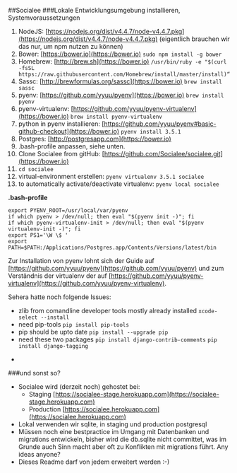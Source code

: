 ##Socialee
###Lokale Entwicklungsumgebung installieren, Systemvoraussetzungen

1. NodeJS: [https://nodejs.org/dist/v4.4.7/node-v4.4.7.pkg](https://nodejs.org/dist/v4.4.7/node-v4.4.7.pkg) (eigentlich brauchen wir das nur, um npm nutzen zu können)
2. Bower: [https://bower.io](https://bower.io) 	`sudo npm install -g bower`
3. Homebrew: [http://brew.sh](https://bower.io)	`/usr/bin/ruby -e "$(curl -fsSL https://raw.githubusercontent.com/Homebrew/install/master/install)“`
4. Sassc: [http://brewformulas.org/sassc](https://bower.io)	`brew install sassc`
5. pyenv: [https://github.com/yyuu/pyenv](https://bower.io)	`brew install pyenv`
6. pyenv-virtualenv: [https://github.com/yyuu/pyenv-virtualenv](https://bower.io) `brew install pyenv-virtualenv`
7. python in pyenv installieren: [https://github.com/yyuu/pyenv#basic-github-checkout](https://bower.io) `pyenv install 3.5.1`
8. Postgres:  [http://postgresapp.com](https://bower.io)
9. .bash-profile anpassen, siehe unten.
10. Clone Socialee from gitHub: [https://github.com/Socialee/socialee.git](https://bower.io)
11. `cd socialee`
12. virtual-environment erstellen: `pyenv virtualenv 3.5.1 socialee`
13. to automatically activate/deactivate virtualenv: `pyenv local socialee`
  

**.bash-profile**

```
export PYENV_ROOT=/usr/local/var/pyenv
if which pyenv > /dev/null; then eval "$(pyenv init -)"; fi
if which pyenv-virtualenv-init > /dev/null; then eval "$(pyenv virtualenv-init -)"; fi
export PS1='\W \$ '
export PATH=$PATH:/Applications/Postgres.app/Contents/Versions/latest/bin 
```

Zur Installation von pyenv lohnt sich der Guide auf [https://github.com/yyuu/pyenv](https://github.com/yyuu/pyenv) und zum Verständnis der virtualenv der auf [https://github.com/yyuu/pyenv-virtualenv](https://github.com/yyuu/pyenv-virtualenv).

Sehera hatte noch folgende Issues:

* zlib from comandline developer tools mostly already installed
`xcode-select --install`
* need pip-tools
`pip install pip-tools`
* pip should be upto date
`pip install --upgrade pip`
* need these two packages `pip install django-contrib-comments`
`pip install django-tagging`

-
###und sonst so?
* Socialee wird (derzeit noch) gehostet bei:
	* Staging [https://socialee-stage.herokuapp.com](https://socialee-stage.herokuapp.com)
	* Production [https://socialee.herokuapp.com](https://socialee.herokuapp.com)
* Lokal verwenden wir sqlite, in staging und production postgresql 
* Müssen noch eine bestpractice im Umgang mit Datenbanken und migrations entwickeln, bisher wird die db.sqlite nicht committet, was im Grunde auch Sinn macht aber oft zu Konflikten mit migrations führt. Any ideas anyone?
* Dieses Readme darf von jedem erweitert werden :-)
